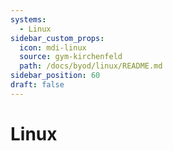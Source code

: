 ```yaml
---
systems:
  - Linux
sidebar_custom_props:
  icon: mdi-linux
  source: gym-kirchenfeld
  path: /docs/byod/linux/README.md
sidebar_position: 60
draft: false
---
```


# Linux



<Features/>
